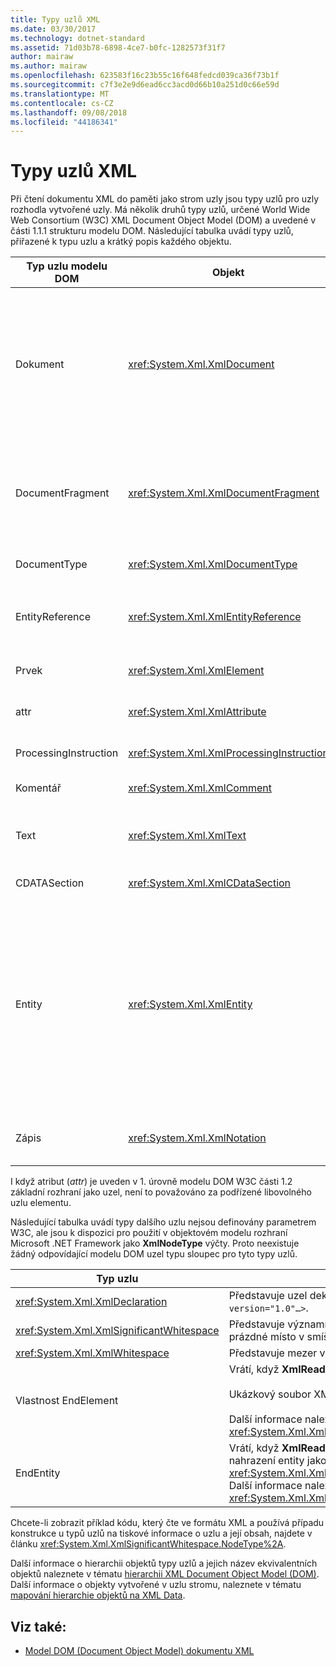 ```yaml
---
title: Typy uzlů XML
ms.date: 03/30/2017
ms.technology: dotnet-standard
ms.assetid: 71d03b78-6898-4ce7-b0fc-1282573f31f7
author: mairaw
ms.author: mairaw
ms.openlocfilehash: 623583f16c23b55c16f648fedcd039ca36f73b1f
ms.sourcegitcommit: c7f3e2e9d6ead6cc3acd0d66b10a251d0c66e59d
ms.translationtype: MT
ms.contentlocale: cs-CZ
ms.lasthandoff: 09/08/2018
ms.locfileid: "44186341"
---
```

# <a name="types-of-xml-nodes"></a>Typy uzlů XML
Při čtení dokumentu XML do paměti jako strom uzly jsou typy uzlů pro uzly rozhodla vytvořené uzly. Má několik druhů typy uzlů, určené World Wide Web Consortium (W3C) XML Document Object Model (DOM) a uvedené v části 1.1.1 strukturu modelu DOM. Následující tabulka uvádí typy uzlů, přiřazené k typu uzlu a krátký popis každého objektu.  
  
|Typ uzlu modelu DOM|Objekt|Popis|  
|-------------------|------------|-----------------|  
|Dokument|<xref:System.Xml.XmlDocument>|Kontejner všech uzlů ve stromu. To se také nazývá kořen dokumentu, který není vždy stejný jako kořenový element.|  
|DocumentFragment|<xref:System.Xml.XmlDocumentFragment>|Dočasné kontejner obsahující jeden nebo více uzlů bez žádné stromová struktura.|  
|DocumentType|<xref:System.Xml.XmlDocumentType>|Představuje `<!DOCTYPE…>` uzlu.|  
|EntityReference|<xref:System.Xml.XmlEntityReference>|Představuje odkaz na text bez rozšířit entity.|  
|Prvek|<xref:System.Xml.XmlElement>|Představuje uzel elementu.|  
|attr|<xref:System.Xml.XmlAttribute>|Představuje atribut prvku.|  
|ProcessingInstruction|<xref:System.Xml.XmlProcessingInstruction>|Je uzel zpracování instrukcí.|  
|Komentář|<xref:System.Xml.XmlComment>|Uzel komentáře.|  
|Text|<xref:System.Xml.XmlText>|Text, který patří k elementu nebo atributu.|  
|CDATASection|<xref:System.Xml.XmlCDataSection>|Představuje CDATA.|  
|Entity|<xref:System.Xml.XmlEntity>|Představuje `<!ENTITY…>` deklarace ve formátu XML dokumentu, buď z podsadě interní dokumentu typ definice (DTD), nebo externí specifikace DTD a parametr entity.|  
|Zápis|<xref:System.Xml.XmlNotation>|Představuje notace deklarované v DTD.|  
  
 I když atribut (*attr*) je uveden v 1. úrovně modelu DOM W3C části 1.2 základní rozhraní jako uzel, není to považováno za podřízené libovolného uzlu elementu.  
  
 Následující tabulka uvádí typy dalšího uzlu nejsou definovány parametrem W3C, ale jsou k dispozici pro použití v objektovém modelu rozhraní Microsoft .NET Framework jako **XmlNodeType** výčty. Proto neexistuje žádný odpovídající modelu DOM uzel typu sloupec pro tyto typy uzlů.  
  
|Typ uzlu|Popis|  
|---------------|-----------------|  
|<xref:System.Xml.XmlDeclaration>|Představuje uzel deklarace `<?xml version="1.0"…>`.|  
|<xref:System.Xml.XmlSignificantWhitespace>|Představuje významnou mezeru, což je prázdné místo v smíšený obsah.|  
|<xref:System.Xml.XmlWhitespace>|Představuje mezer v obsahu elementu.|  
|Vlastnost EndElement|Vrátí, když **XmlReader** získá koncový prvek.<br /><br /> Ukázkový soubor XML:  **\< /položka >**<br /><br /> Další informace naleznete v tématu <xref:System.Xml.XmlNodeType>.|  
|EndEntity|Vrátí, když **XmlReader** získá za účelem nahrazení entity jako výsledek volání <xref:System.Xml.XmlReader.ResolveEntity%2A>. Další informace naleznete v tématu <xref:System.Xml.XmlNodeType>.|  
  
 Chcete-li zobrazit příklad kódu, který čte ve formátu XML a používá případu konstrukce u typů uzlů na tiskové informace o uzlu a její obsah, najdete v článku <xref:System.Xml.XmlSignificantWhitespace.NodeType%2A>.  
  
 Další informace o hierarchii objektů typy uzlů a jejich název ekvivalentních objektů naleznete v tématu [hierarchii XML Document Object Model (DOM)](../../../../docs/standard/data/xml/xml-document-object-model-dom-hierarchy.md). Další informace o objekty vytvořené v uzlu stromu, naleznete v tématu [mapování hierarchie objektů na XML Data](../../../../docs/standard/data/xml/mapping-the-object-hierarchy-to-xml-data.md).  
  
## <a name="see-also"></a>Viz také:

- [Model DOM (Document Object Model) dokumentu XML](../../../../docs/standard/data/xml/xml-document-object-model-dom.md)
